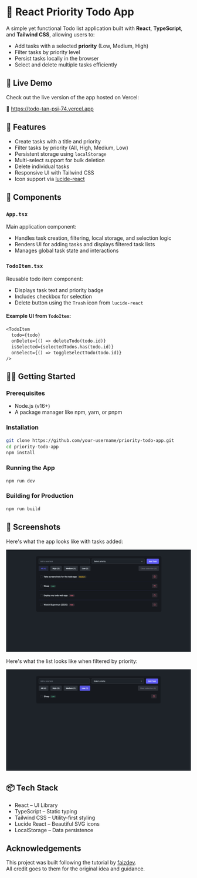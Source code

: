 # 📝 React Priority Todo App

A simple yet functional Todo list application built with **React**, **TypeScript**, and **Tailwind CSS**, allowing users to:

- Add tasks with a selected **priority** (Low, Medium, High)
- Filter tasks by priority level
- Persist tasks locally in the browser
- Select and delete multiple tasks efficiently


## 🚀 Live Demo

Check out the live version of the app hosted on Vercel:

🔗 https://todo-tan-psi-74.vercel.app

## 🚀 Features

- Create tasks with a title and priority
- Filter tasks by priority (All, High, Medium, Low)
- Persistent storage using `localStorage`
- Multi-select support for bulk deletion
- Delete individual tasks
- Responsive UI with Tailwind CSS
- Icon support via [lucide-react](https://lucide.dev)


## 🧱 Components
### `App.tsx`

Main application component:
- Handles task creation, filtering, local storage, and selection logic
- Renders UI for adding tasks and displays filtered task lists
- Manages global task state and interactions

### `TodoItem.tsx`
Reusable todo item component:
- Displays task text and priority badge
- Includes checkbox for selection
- Delete button using the `Trash` icon from `lucide-react`

#### Example UI from `TodoItem`:
```tsx
<TodoItem 
  todo={todo}
  onDelete={() => deleteTodo(todo.id)} 
  isSelected={selectedTodos.has(todo.id)}
  onSelect={() => toggleSelectTodo(todo.id)}
/>
```

## 🧑‍💻 Getting Started
### Prerequisites

- Node.js (v16+)
- A package manager like npm, yarn, or pnpm

### Installation
```bash
git clone https://github.com/your-username/priority-todo-app.git
cd priority-todo-app
npm install
```

### Running the App
```bash
npm run dev
```

### Building for Production
```bash
npm run build
```

## 📸 Screenshots

Here's what the app looks like with tasks added:

![Task List Screenshot](public/screenshots/todo-1.png)

Here's what the list looks like when filtered by priority:

![Task List Screenshot](public/screenshots/todo-2.png)


## 📦 Tech Stack
- React – UI Library
- TypeScript – Static typing
- Tailwind CSS – Utility-first styling
- Lucide React – Beautiful SVG icons
- LocalStorage – Data persistence

## Acknowledgements

This project was built following the tutorial by [faizdev](https://www.youtube.com/watch?v=jzN-Do26Umw&ab_channel=Faizdev).  
All credit goes to them for the original idea and guidance.